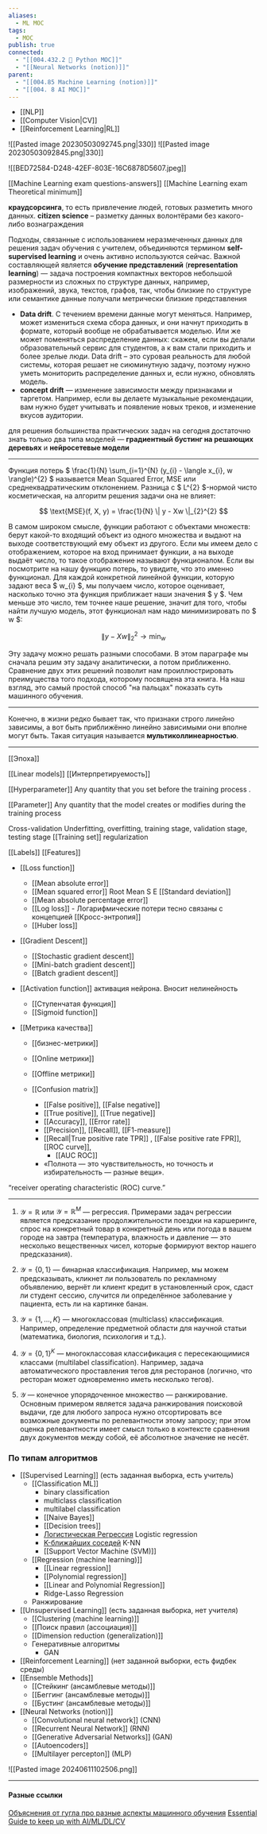 ```yaml
---
aliases:
  - ML MOC
tags:
  - MOC
publish: true
connected:
  - "[[004.432.2 🐍 Python MOC]]"
  - "[[Neural Networks (notion)]]"
parent:
  - "[[004.85 Machine Learning (notion)]]"
  - "[[004. 8 AI MOC]]"
---
```

- [[NLP]]
- [[Computer Vision|CV]]
- [[Reinforcement Learning|RL]]


![[Pasted image 20230503092745.png|330]] ![[Pasted image 20230503092845.png|330]]



![[BED72584-D248-42EF-803E-16C6878D5607.jpeg]]

[[Machine Learning exam questions-answers]]
[[Machine Learning exam Theoretical minimum]]

 **краудсорсинга**, то есть привлечение людей, готовых разметить много данных.
**citizen science** – разметку данных волонтёрами без какого-либо вознаграждения

Подходы, связанные с использованием неразмеченных данных для решения задач обучения с учителем, объединяются термином **self-supervised learning** и очень активно используются сейчас. 
Важной составляющей является **обучение представлений** (**representation learning**) — задача построения компактных векторов небольшой размерности из сложных по структуре данных, например, изображений, звука, текстов, графов, так, чтобы близкие по структуре или семантике данные получали метрически близкие представления

- **Data drift**. С течением времени данные могут меняться. Например, может измениться схема сбора данных, и они начнут приходить в формате, который вообще не обрабатывается моделью. Или же может поменяться распределение данных: скажем, если вы делали образовательный сервис для студентов, а к вам стали приходить и более зрелые люди. Data drift – это суровая реальность для любой системы, которая решает не сиюминутную задачу, поэтому нужно уметь мониторить распределение данных и, если нужно, обновлять модель.
- **concept drift** — изменение зависимости между признаками и таргетом. Например, если вы делаете музыкальные рекомендации, вам нужно будет учитывать и появление новых треков, и изменение вкусов аудитории.

для решения большинства практических задач на сегодня достаточно знать только два типа моделей — **градиентный бустинг на решающих деревьях** и **нейросетевые модели**

---

Функция потерь $ \frac{1}{N} \sum_{i=1}^{N} (y_{i} - \langle x_{i}, w \rangle)^{2} $ называется Mean Squared Error, MSE или среднеквадратическим отклонением. Разница с $ L^{2} $-нормой чисто косметическая, на алгоритм решения задачи она не влияет: 

$$ \text{MSE}(f, X, y) = \frac{1}{N} \| y - Xw \|_{2}^{2} $$ 

В самом широком смысле, функции работают с объектами множеств: берут какой-то входящий объект из одного множества и выдают на выходе соответствующий ему объект из другого. Если мы имеем дело с отображением, которое на вход принимает функции, а на выходе выдаёт число, то такое отображение называют функционалом. Если вы посмотрите на нашу функцию потерь, то увидите, что это именно функционал. Для каждой конкретной линейной функции, которую задают веса $ w_{i} $, мы получаем число, которое оценивает, насколько точно эта функция приближает наши значения $ y $. Чем меньше это число, тем точнее наше решение, значит для того, чтобы найти лучшую модель, этот функционал нам надо минимизировать по $ w $: 

$$ \| y - Xw \|_{2}^{2} \rightarrow \min_{w} $$ 

Эту задачу можно решать разными способами. В этом параграфе мы сначала решим эту задачу аналитически, а потом приближенно. Сравнение двух этих решений позволит нам проиллюстрировать преимущества того подхода, которому посвящена эта книга. На наш взгляд, это самый простой способ "на пальцах" показать суть машинного обучения.

---

Конечно, в жизни редко бывает так, что признаки строго линейно зависимы, а вот быть приближённо линейно зависимыми они вполне могут быть. Такая ситуация называется **мультиколлинеарностью**.

---


[[Эпоха]]

[[Linear models]]
[[Интерпретируемость]]

[[Hyperparameter]]
Any quantity that you set before the training process .

[[Parameter]]
Any quantity that the model creates or modifies during the training process

Cross-validation
Underfitting, 
overfitting, 
training stage,  validation stage, testing stage
[[Training set]]
regularization


[[Labels]]
[[Features]]


- [[Loss function]]
	- [[Mean absolute error]] 
	- [[Mean squared error]] Root Mean S E [[Standard deviation]]
	- [[Mean absolute percentage error]]
	- [[Log loss]] - Логарифмические потери тесно связаны с концепцией [[Кросс-энтропия]]
	- [[Huber loss]]


-  [[Gradient Descent]]
	- [[Stochastic gradient descent]]
	- [[Mini-batch gradient descent]]
	- [[Batch gradient descent]]


- [[Activation function]] активация нейрона. Вносит нелинейность
	- [[Ступенчатая функция]] 
	- [[Sigmoid function]]


- [[Метрика качества]]
	- [[бизнес-метрики]]
	- [[Online метрики]]
	- [[Offline метрики]]

	- [[Confusion matrix]]
		- [[False positive]], [[False negative]]
		- [[True positive]], [[True negative]]
		- [[Accuracy]],  [[Error rate]]
		- [[Precision]], [[Recall]], [[F1-measure]]
		- [[Recall|True positive rate TPR]] , [[False positive rate FPR]], [[ROC curve]], 
			- [[AUC ROC]]
		- «Полнота — это чувствительность, но точность и избирательность — разные вещи».









“receiver operating characteristic (ROC) curve.”


---


1. $\mathcal{Y} = \mathbb{R}$ или $\mathcal{Y} = \mathbb{R}^M$ — регрессия. Примерами задач регрессии является предсказание продолжительности поездки на каршеринге, спрос на конкретный товар в конкретный день или погода в вашем городе на завтра (температура, влажность и давление — это несколько вещественных чисел, которые формируют вектор нашего предсказания).

2. $\mathcal{Y} = \{0, 1\}$ — бинарная классификация. Например, мы можем предсказывать, кликнет ли пользователь по рекламному объявлению, вернёт ли клиент кредит в установленный срок, сдаст ли студент сессию, случится ли определённое заболевание у пациента, есть ли на картинке банан.

3. $\mathcal{Y} = \{1, \ldots, K\}$ — многоклассовая (multiclass) классификация. Например, определение предметной области для научной статьи (математика, биология, психология и т.д.).

4. $\mathcal{Y} = \{0, 1\}^K$ — многоклассовая классификация с пересекающимися классами (multilabel classification). Например, задача автоматического проставления тегов для ресторанов (логично, что ресторан может одновременно иметь несколько тегов).

5. $\mathcal{Y}$ — конечное упорядоченное множество — ранжирование. Основным примером является задача ранжирования поисковой выдачи, где для любого запроса нужно отсортировать все возможные документы по релевантности этому запросу; при этом оценка релевантности имеет смысл только в контексте сравнения двух документов между собой, её абсолютное значение не несёт.


### По типам алгоритмов
- [[Supervised Learning]] (есть заданная выборка, есть учитель)
	-  [[Classification ML]]
		- binary classification
		- multiclass classification
		- multilabel classification
		- [[Naive Bayes]]
		- [[Decision trees]]
		- [Логистическая Регрессия](https://ru.wikipedia.org/wiki/%D0%9B%D0%BE%D0%B3%D0%B8%D1%81%D1%82%D0%B8%D1%87%D0%B5%D1%81%D0%BA%D0%B0%D1%8F_%D1%80%D0%B5%D0%B3%D1%80%D0%B5%D1%81%D1%81%D0%B8%D1%8F) Logistic regression 
		- [K-ближайших соседей](https://ru.wikipedia.org/wiki/%D0%9C%D0%B5%D1%82%D0%BE%D0%B4_k-%D0%B1%D0%BB%D0%B8%D0%B6%D0%B0%D0%B9%D1%88%D0%B8%D1%85_%D1%81%D0%BE%D1%81%D0%B5%D0%B4%D0%B5%D0%B9) K-NN
		- [[Support Vector Machine (SVM)]]
	- [[Regression (machine learning)]] 
		- [[Linear regression]]
		- [[Polynomial regression]]
		- [[Linear and Polynomial Regression]]
		- Ridge-Lasso Regression
	- Ранжирование
- [[Unsupervised Learning]] (есть заданная выборка, нет учителя)
	- [[Clustering (machine learning)]]
	- [[Поиск правил (ассоциация)]]
	- [[Dimension reduction (generalization)]]
	- Генеративные алгоритмы
		- GAN
- [[Reinforcement Learning]] (нет заданной выборки, есть фидбек среды)
- [[Ensemble Methods]]
	- [[Стейкинг (ансамблевые методы)]]
	- [[Беггинг (ансамблевые методы)]]
	- [[Бустинг (ансамблевые методы)]] 
- [[Neural Networks (notion)]]
	- [[Convolutional neural network]] (CNN)
	- [[Recurrent Neural Network]] (RNN)
	- [[Generative Adversarial Networks]] (GAN)
	- [[Autoencoders]]
	- [[Multilayer percepton]] (MLP)





![[Pasted image 20240611102506.png]]




---

#### Разные ссылки

[Объяснения от гугла про разные аспекты машинного обучения](https://pair.withgoogle.com/explorables/)
[Essential Guide to keep up with AI/ML/DL/CV](https://github.com/BAILOOL/DoYouEvenLearn/blob/master/README.md)

